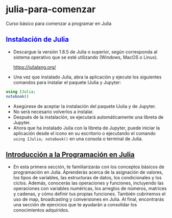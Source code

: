 # julia-para-comenzar
Curso básico para comenzar a programar en Julia
## <font color=blue>Instalación de Julia</font>
* Descargue la versión 1.8.5 de Julia o superior, según corresponda al sistema operativo que se esté utilizando (Windows, MacOS o Linux).

  https://julialang.org/

* Una vez que instalado Julia, abra la aplicación y ejecute los siguientes comandos para instalar el paquete IJulia y Jupyter:

```Julia
using IJulia;
notebook()
```
* Asegúrese de aceptar la instalación del paquete IJulia y de Jupyter.
* No será necesario volverlos a instalar. 
* Después de la instalación, se ejecutará automáticamente una libreta de Jupyter.
* Ahora que ha instalado Julia con la libreta de Jupyter, puede iniciar la aplicación desde el icono en su escritorio o ejecutando el comando `using IJulia; notebook()` en una consola o terminal de Julia.

## <font color=blue>[Introducción a la Programación en Julia](https://github.com/mrnolasco/julia-para-comenzar/blob/main/Notebook%2001%20-%20Introducci%C3%B3n%20a%20la%20Programaci%C3%B3n%20en%20Julia.ipynb)</font>

* En esta primera sección, te familiarizarás con los conceptos básicos de programación en Julia. Aprenderás acerca de la asignación de valores, los tipos de variables, las estructuras de datos, los condicionales y los ciclos. Además, conocerás las operaciones y funciones, incluyendo las operaciones con variables numéricas, los arreglos de números, matrices y cadenas, y cómo definir tus propias funciones. También cubriremos el uso de map, broadcasting y conversiones en Julia. Al final, encontrarás una sección de ejercicios que te ayudarán a consolidar los conocimientos adquiridos.
